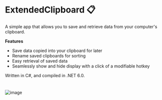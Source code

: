 # ExtendedClipboard 📋

A simple app that allows you to save and retrieve data from your computer's clipboard.

**Features**
* Save data copied into your clipboard for later
* Rename saved clipboards for sorting
* Easy retrieval of saved data
* Seamlessly show and hide display with a click of a modifiable hotkey

Written in C#, and compiled in .NET 6.0.
#
![image](https://github.com/stmarkjonathan/ExtendedClipboard/assets/98546985/b3c2736a-962d-4b6a-ba22-93608461d62f)







